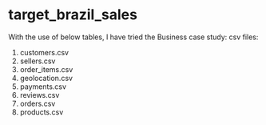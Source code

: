 # target_brazil_sales
With the use of below tables, I have tried the Business case study: csv files: 
1. customers.csv
2. sellers.csv
3. order_items.csv
4. geolocation.csv
5. payments.csv
6. reviews.csv
7. orders.csv
8. products.csv
